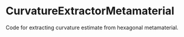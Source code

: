 # CurvatureExtractorMetamaterial
Code for extracting curvature estimate from hexagonal metamaterial.
